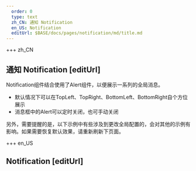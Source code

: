 ```yaml
---   
  order: 0
  type: text
  zh_CN: 通知 Notification
  en_US: Notification
  editUrl: $BASE/docs/pages/notification/md/title.md
---      
```


+++  zh_CN
## 通知 Notification [editUrl] 
Notification组件结合使用了Alert组件，以便展示一系列的全局消息。

* 默认情况下可以在TopLeft、TopRight、BottomLeft、BottomRight自个方位展示
* 消息框中的Alert可以定时关闭，也可手动关闭

另外，需要提醒的是，以下示例中有些涉及到更改全局配置的，会对其他的示例有影响。如果需要恢复默认效果，请重新刷新下页面。
   


+++ en_US
## Notification [editUrl]  


